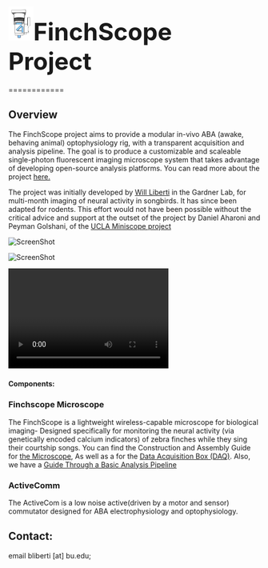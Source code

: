 



<font size="10"> <img src="im1.png" width="50"/>FinchScope Project</font>
=======


============

## Overview
The FinchScope project aims to provide a modular in-vivo ABA (awake, behaving animal) optophysiology rig, with a transparent acquisition and analysis pipeline. The goal is to produce a customizable and scaleable single-photon fluorescent imaging microscope system that takes advantage of developing open-source analysis platforms. You can read more about the project [here.](http://iopscience.iop.org/1741-2552/14/4/045001/)

The project was initially developed by [Will Liberti](https://github.com/WALIII) in the Gardner Lab, for multi-month imaging of neural activity in songbirds. It has since been adapted for rodents. This effort would not have been possible without the critical advice and support at the outset of the project by Daniel Aharoni and Peyman Golshani, of the [UCLA Miniscope project](http://miniscope.org/index.php?title=Main_Page)



![ScreenShot](FreedomScope/FinchScope/img/ACS3.png)

![ScreenShot](FreedomScope/FinchScope/img/TRACES.png)

<video src="video.mp4" width="320" height="200" controls preload></video>


#### Components:


### Finchscope Microscope

The FinchScope is a lightweight wireless-capable microscope for biological imaging- Designed specifically for monitoring the neural activity (via genetically encoded calcium indicators) of zebra finches while they sing their courtship songs. You can find the Construction and Assembly Guide for [the Microscope](https://github.com/WALIII/FreedomScope/wiki/Assembly-Guide), As well as a for the [Data Acquisition Box (DAQ)](https://github.com/WALIII/FreedomScope/wiki/DAQ-Guide).  Also, we have a [Guide Through a Basic Analysis Pipeline](https://github.com/WALIII/FreedomScope/wiki/Analysis-Guide)


### ActiveComm
The ActiveCom is a low noise active(driven by a motor and sensor) commutator designed for ABA electrophysiology and optophysiology.


## Contact:
email bliberti [at] bu.edu;
